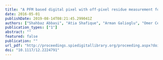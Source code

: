 ```yaml
---
title: "A PFM based digital pixel with off-pixel residue measurement for 15μm pitch MWIR FPAs"
date: 2016-05-01
publishDate: 2019-08-14T08:21:45.299041Z
authors: ["Shahbaz Abbasi", "Atia Shafique", "Arman Galioglu", "Omer Ceylan", "Melik Yazici", "Yasar Gurbuz"]
publication_types: ["1"]
abstract: ""
featured: false
publication: ""
url_pdf: "http://proceedings.spiedigitallibrary.org/proceeding.aspx?doi=10.1117/12.2224791"
doi: "10.1117/12.2224791"
---
```


